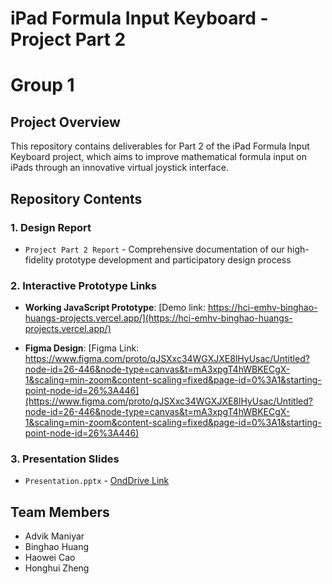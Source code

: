 # iPad Formula Input Keyboard - Project Part 2
# Group 1
## Project Overview
This repository contains deliverables for Part 2 of the iPad Formula Input Keyboard project, which aims to improve mathematical formula input on iPads through an innovative virtual joystick interface.

## Repository Contents

### 1. Design Report
- `Project Part 2 Report` - Comprehensive documentation of our high-fidelity prototype development and participatory design process


### 2. Interactive Prototype Links
- **Working JavaScript Prototype**: [Demo link: https://hci-emhv-binghao-huangs-projects.vercel.app/](https://hci-emhv-binghao-huangs-projects.vercel.app/)


- **Figma Design**: [Figma Link: https://www.figma.com/proto/qJSXxc34WGXJXE8lHyUsac/Untitled?node-id=26-446&node-type=canvas&t=mA3xpgT4hWBKECgX-1&scaling=min-zoom&content-scaling=fixed&page-id=0%3A1&starting-point-node-id=26%3A446](https://www.figma.com/proto/qJSXxc34WGXJXE8lHyUsac/Untitled?node-id=26-446&node-type=canvas&t=mA3xpgT4hWBKECgX-1&scaling=min-zoom&content-scaling=fixed&page-id=0%3A1&starting-point-node-id=26%3A446)


### 3. Presentation Slides
- `Presentation.pptx` - [OndDrive Link](https://livejohnshopkins-my.sharepoint.com/:f:/g/personal/hcao28_jh_edu/EiHZMPOedu5OoviDQW71vykBpqypPA0Fv2USAMYtscLYSw?e=5iCDi4)

## Team Members
- Advik Maniyar
- Binghao Huang
- Haowei Cao
- Honghui Zheng

